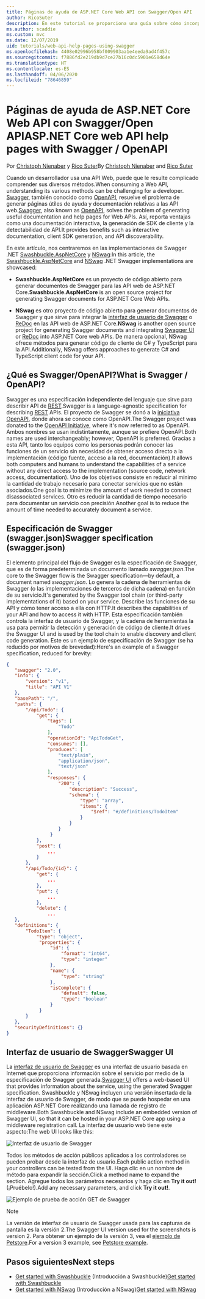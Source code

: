 ```yaml
---
title: Páginas de ayuda de ASP.NET Core Web API con Swagger/Open API
author: RicoSuter
description: En este tutorial se proporciona una guía sobre cómo incorporar Swagger para generar documentación y páginas de ayuda para una aplicación de API web.
ms.author: scaddie
ms.custom: mvc
ms.date: 12/07/2019
uid: tutorials/web-api-help-pages-using-swagger
ms.openlocfilehash: 4408e02996b958bf009903aa1e4eeda9ad4f457c
ms.sourcegitcommit: f7886fd2e219db9d7ce27b16c0dc5901e658d64e
ms.translationtype: HT
ms.contentlocale: es-ES
ms.lasthandoff: 04/06/2020
ms.locfileid: "78646859"
---
```

# <a name="aspnet-core-web-api-help-pages-with-swagger--openapi"></a><span data-ttu-id="f1657-103">Páginas de ayuda de ASP.NET Core Web API con Swagger/Open API</span><span class="sxs-lookup"><span data-stu-id="f1657-103">ASP.NET Core web API help pages with Swagger / OpenAPI</span></span>

<span data-ttu-id="f1657-104">Por [Christoph Nienaber](https://twitter.com/zuckerthoben) y [Rico Suter](https://blog.rsuter.com/)</span><span class="sxs-lookup"><span data-stu-id="f1657-104">By [Christoph Nienaber](https://twitter.com/zuckerthoben) and [Rico Suter](https://blog.rsuter.com/)</span></span>

<span data-ttu-id="f1657-105">Cuando un desarrollador usa una API Web, puede que le resulte complicado comprender sus diversos métodos.</span><span class="sxs-lookup"><span data-stu-id="f1657-105">When consuming a Web API, understanding its various methods can be challenging for a developer.</span></span> <span data-ttu-id="f1657-106">[Swagger](https://swagger.io/), también conocido como [OpenAPI](https://www.openapis.org/), resuelve el problema de generar páginas útiles de ayuda y documentación relativas a las API web.</span><span class="sxs-lookup"><span data-stu-id="f1657-106">[Swagger](https://swagger.io/), also known as [OpenAPI](https://www.openapis.org/), solves the problem of generating useful documentation and help pages for Web APIs.</span></span> <span data-ttu-id="f1657-107">Así, reporta ventajas como una documentación interactiva, la generación de SDK de cliente y la detectabilidad de API.</span><span class="sxs-lookup"><span data-stu-id="f1657-107">It provides benefits such as interactive documentation, client SDK generation, and API discoverability.</span></span>

<span data-ttu-id="f1657-108">En este artículo, nos centraremos en las implementaciones de Swagger .NET [Swashbuckle.AspNetCore](https://github.com/domaindrivendev/Swashbuckle.AspNetCore) y [NSwag](https://github.com/RicoSuter/NSwag):</span><span class="sxs-lookup"><span data-stu-id="f1657-108">In this article, the [Swashbuckle.AspNetCore](https://github.com/domaindrivendev/Swashbuckle.AspNetCore) and [NSwag](https://github.com/RicoSuter/NSwag) .NET Swagger implementations are showcased:</span></span>

* <span data-ttu-id="f1657-109">**Swashbuckle.AspNetCore** es un proyecto de código abierto para generar documentos de Swagger para las API web de ASP.NET Core.</span><span class="sxs-lookup"><span data-stu-id="f1657-109">**Swashbuckle.AspNetCore** is an open source project for generating Swagger documents for ASP.NET Core Web APIs.</span></span>

* <span data-ttu-id="f1657-110">**NSwag** es otro proyecto de código abierto para generar documentos de Swagger y que sirve para integrar la [interfaz de usuario de Swagger](https://swagger.io/swagger-ui/) o [ReDoc](https://github.com/Rebilly/ReDoc) en las API web de ASP.NET Core.</span><span class="sxs-lookup"><span data-stu-id="f1657-110">**NSwag** is another open source project for generating Swagger documents and integrating [Swagger UI](https://swagger.io/swagger-ui/) or [ReDoc](https://github.com/Rebilly/ReDoc) into ASP.NET Core web APIs.</span></span> <span data-ttu-id="f1657-111">De manera opcional, NSwag ofrece métodos para generar código de cliente de C# y TypeScript para la API.</span><span class="sxs-lookup"><span data-stu-id="f1657-111">Additionally, NSwag offers approaches to generate C# and TypeScript client code for your API.</span></span>

## <a name="what-is-swagger--openapi"></a><span data-ttu-id="f1657-112">¿Qué es Swagger/OpenAPI?</span><span class="sxs-lookup"><span data-stu-id="f1657-112">What is Swagger / OpenAPI?</span></span>

<span data-ttu-id="f1657-113">Swagger es una especificación independiente del lenguaje que sirve para describir API de [REST](https://en.wikipedia.org/wiki/Representational_state_transfer).</span><span class="sxs-lookup"><span data-stu-id="f1657-113">Swagger is a language-agnostic specification for describing [REST](https://en.wikipedia.org/wiki/Representational_state_transfer) APIs.</span></span> <span data-ttu-id="f1657-114">El proyecto de Swagger se donó a la [iniciativa OpenAPI](https://www.openapis.org/), donde ahora se conoce como OpenAPI.</span><span class="sxs-lookup"><span data-stu-id="f1657-114">The Swagger project was donated to the [OpenAPI Initiative](https://www.openapis.org/), where it's now referred to as OpenAPI.</span></span> <span data-ttu-id="f1657-115">Ambos nombres se usan indistintamente, aunque se prefiere OpenAPI.</span><span class="sxs-lookup"><span data-stu-id="f1657-115">Both names are used interchangeably; however, OpenAPI is preferred.</span></span> <span data-ttu-id="f1657-116">Gracias a esta API, tanto los equipos como los personas podrán conocer las funciones de un servicio sin necesidad de obtener acceso directo a la implementación (código fuente, acceso a la red, documentación).</span><span class="sxs-lookup"><span data-stu-id="f1657-116">It allows both computers and humans to understand the capabilities of a service without any direct access to the implementation (source code, network access, documentation).</span></span> <span data-ttu-id="f1657-117">Uno de los objetivos consiste en reducir al mínimo la cantidad de trabajo necesario para conectar servicios que no están asociados.</span><span class="sxs-lookup"><span data-stu-id="f1657-117">One goal is to minimize the amount of work needed to connect disassociated services.</span></span> <span data-ttu-id="f1657-118">Otro es reducir la cantidad de tiempo necesario para documentar un servicio con precisión.</span><span class="sxs-lookup"><span data-stu-id="f1657-118">Another goal is to reduce the amount of time needed to accurately document a service.</span></span>

## <a name="swagger-specification-swaggerjson"></a><span data-ttu-id="f1657-119">Especificación de Swagger (swagger.json)</span><span class="sxs-lookup"><span data-stu-id="f1657-119">Swagger specification (swagger.json)</span></span>

<span data-ttu-id="f1657-120">El elemento principal del flujo de Swagger es la especificación de Swagger, que es de forma predeterminada un documento llamado *swagger.json*.</span><span class="sxs-lookup"><span data-stu-id="f1657-120">The core to the Swagger flow is the Swagger specification&mdash;by default, a document named *swagger.json*.</span></span> <span data-ttu-id="f1657-121">Lo genera la cadena de herramientas de Swagger (o las implementaciones de terceros de dicha cadena) en función de su servicio.</span><span class="sxs-lookup"><span data-stu-id="f1657-121">It's generated by the Swagger tool chain (or third-party implementations of it) based on your service.</span></span> <span data-ttu-id="f1657-122">Describe las funciones de su API y cómo tener acceso a ella con HTTP.</span><span class="sxs-lookup"><span data-stu-id="f1657-122">It describes the capabilities of your API and how to access it with HTTP.</span></span> <span data-ttu-id="f1657-123">Esta especificación también controla la interfaz de usuario de Swagger, y la cadena de herramientas la usa para permitir la detección y generación de código de cliente.</span><span class="sxs-lookup"><span data-stu-id="f1657-123">It drives the Swagger UI and is used by the tool chain to enable discovery and client code generation.</span></span> <span data-ttu-id="f1657-124">Este es un ejemplo de especificación de Swagger (se ha reducido por motivos de brevedad):</span><span class="sxs-lookup"><span data-stu-id="f1657-124">Here's an example of a Swagger specification, reduced for brevity:</span></span>

```json
{
   "swagger": "2.0",
   "info": {
       "version": "v1",
       "title": "API V1"
   },
   "basePath": "/",
   "paths": {
       "/api/Todo": {
           "get": {
               "tags": [
                   "Todo"
               ],
               "operationId": "ApiTodoGet",
               "consumes": [],
               "produces": [
                   "text/plain",
                   "application/json",
                   "text/json"
               ],
               "responses": {
                   "200": {
                       "description": "Success",
                       "schema": {
                           "type": "array",
                           "items": {
                               "$ref": "#/definitions/TodoItem"
                           }
                       }
                   }
                }
           },
           "post": {
               ...
           }
       },
       "/api/Todo/{id}": {
           "get": {
               ...
           },
           "put": {
               ...
           },
           "delete": {
               ...
   },
   "definitions": {
       "TodoItem": {
           "type": "object",
            "properties": {
                "id": {
                    "format": "int64",
                    "type": "integer"
                },
                "name": {
                    "type": "string"
                },
                "isComplete": {
                    "default": false,
                    "type": "boolean"
                }
            }
       }
   },
   "securityDefinitions": {}
}
```

## <a name="swagger-ui"></a><span data-ttu-id="f1657-125">Interfaz de usuario de Swagger</span><span class="sxs-lookup"><span data-stu-id="f1657-125">Swagger UI</span></span>

<span data-ttu-id="f1657-126">La [interfaz de usuario de Swagger](https://swagger.io/swagger-ui/) es una interfaz de usuario basada en Internet que proporciona información sobre el servicio por medio de la especificación de Swagger generada.</span><span class="sxs-lookup"><span data-stu-id="f1657-126">[Swagger UI](https://swagger.io/swagger-ui/) offers a web-based UI that provides information about the service, using the generated Swagger specification.</span></span> <span data-ttu-id="f1657-127">Swashbuckle y NSwag incluyen una versión insertada de la interfaz de usuario de Swagger, de modo que se puede hospedar en una aplicación ASP.NET Core realizando una llamada de registro de middleware.</span><span class="sxs-lookup"><span data-stu-id="f1657-127">Both Swashbuckle and NSwag include an embedded version of Swagger UI, so that it can be hosted in your ASP.NET Core app using a middleware registration call.</span></span> <span data-ttu-id="f1657-128">La interfaz de usuario web tiene este aspecto:</span><span class="sxs-lookup"><span data-stu-id="f1657-128">The web UI looks like this:</span></span>

![Interfaz de usuario de Swagger](web-api-help-pages-using-swagger/_static/swagger-ui.png)

<span data-ttu-id="f1657-130">Todos los métodos de acción públicos aplicados a los controladores se pueden probar desde la interfaz de usuario.</span><span class="sxs-lookup"><span data-stu-id="f1657-130">Each public action method in your controllers can be tested from the UI.</span></span> <span data-ttu-id="f1657-131">Haga clic en un nombre de método para expandir la sección.</span><span class="sxs-lookup"><span data-stu-id="f1657-131">Click a method name to expand the section.</span></span> <span data-ttu-id="f1657-132">Agregue todos los parámetros necesarios y haga clic en **Try it out!** (¡Pruébelo!).</span><span class="sxs-lookup"><span data-stu-id="f1657-132">Add any necessary parameters, and click **Try it out!**.</span></span>

![Ejemplo de prueba de acción GET de Swagger](web-api-help-pages-using-swagger/_static/get-try-it-out.png)

> [!NOTE]
> <span data-ttu-id="f1657-134">La versión de interfaz de usuario de Swagger usada para las capturas de pantalla es la versión 2.</span><span class="sxs-lookup"><span data-stu-id="f1657-134">The Swagger UI version used for the screenshots is version 2.</span></span> <span data-ttu-id="f1657-135">Para obtener un ejemplo de la versión 3, vea el [ejemplo de Petstore](https://petstore.swagger.io/).</span><span class="sxs-lookup"><span data-stu-id="f1657-135">For a version 3 example, see [Petstore example](https://petstore.swagger.io/).</span></span>

## <a name="next-steps"></a><span data-ttu-id="f1657-136">Pasos siguientes</span><span class="sxs-lookup"><span data-stu-id="f1657-136">Next steps</span></span>

* <span data-ttu-id="f1657-137">[Get started with Swashbuckle](xref:tutorials/get-started-with-swashbuckle) (Introducción a Swashbuckle)</span><span class="sxs-lookup"><span data-stu-id="f1657-137">[Get started with Swashbuckle](xref:tutorials/get-started-with-swashbuckle)</span></span>
* <span data-ttu-id="f1657-138">[Get started with NSwag](xref:tutorials/get-started-with-nswag) (Introducción a NSwag)</span><span class="sxs-lookup"><span data-stu-id="f1657-138">[Get started with NSwag](xref:tutorials/get-started-with-nswag)</span></span>
